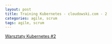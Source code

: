 ```yaml
---
layout: post
title: Training Kubernetes - cloudowski.com - 2
categories: agile, scrum
tags: agile, scrum
---
```


[Warsztaty Kubernetes #2](https://doc.k8sworkshops.com/autoskalowanie/)